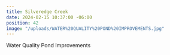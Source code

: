 ```yaml
---
title: Silveredge Creek
date: 2024-02-15 10:37:00 -06:00
position: 42
image: "/uploads/WATER%20QUALITY%20POND%20IMPROVEMENTS.jpg"
---
```


Water Quality Pond Improvements